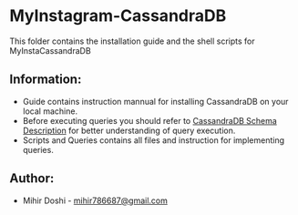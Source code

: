 # MyInstagram-CassandraDB
This folder contains the installation guide and the shell scripts for MyInstaCassandraDB

## Information:
- Guide contains instruction mannual for installing CassandraDB on your local machine.
- Before executing queries you should refer to [CassandraDB Schema Description](https://github.com/SRIMyInstagram/MyInstagram/blob/main/CassandraDB/CassandraDB%20Schema%20Description.pdf) for better understanding of query execution.
- Scripts and Queries contains all files and instruction for implementing queries.  

## Author:
- Mihir Doshi - mihir786687@gmail.com

#